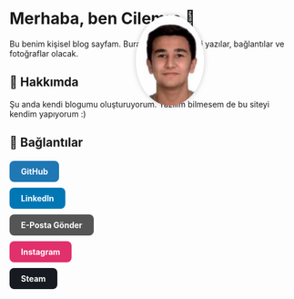 <div style="position: absolute; left: 450px; top: 100px;">
  <img src="profil.jpeg" alt="Profil Fotoğrafı" style="width: 120px; border-radius: 50%; box-shadow: 0 0 10px rgba(0,0,0,0.2);">
</div>


# Merhaba, ben Cilemre 👋

Bu benim kişisel blog sayfam. Burada kendimle ilgili yazılar, bağlantılar ve fotoğraflar olacak.

## 📸 Hakkımda

Şu anda kendi blogumu oluşturuyorum. Yazılım bilmesem de bu siteyi kendim yapıyorum :)

## 🔗 Bağlantılar

<div style="display: flex; flex-direction: column; align-items: start; gap: 10px; margin-top: 20px;">

  <a href="https://github.com/cilemre" target="_blank" style="background-color: #1f77b4; color: white; padding: 10px 20px; border-radius: 8px; text-decoration: none; font-weight: bold; width: fit-content;">
    GitHub
  </a>

  <a href="https://www.linkedin.com/in/emre-%C3%A7il-95878731b/" target="_blank" style="background-color: #0077b5; color: white; padding: 10px 20px; border-radius: 8px; text-decoration: none; font-weight: bold; width: fit-content;">
    LinkedIn
  </a>

  <a href="mailto:emre.cil@gazi.edu.tr" style="background-color: #555; color: white; padding: 10px 20px; border-radius: 8px; text-decoration: none; font-weight: bold; width: fit-content;">
    E-Posta Gönder
  </a>

  <a href="https://www.instagram.com/emrecl__/" target="_blank" style="background-color: #E1306C; color: white; padding: 10px 20px; border-radius: 8px; text-decoration: none; font-weight: bold; width: fit-content;">
    Instagram
  </a>

  <a href="https://steamcommunity.com/id/Cilekestayn/" target="_blank" style="background-color: #171a21; color: white; padding: 10px 20px; border-radius: 8px; text-decoration: none; font-weight: bold; width: fit-content;">
    Steam
  </a>

</div>

